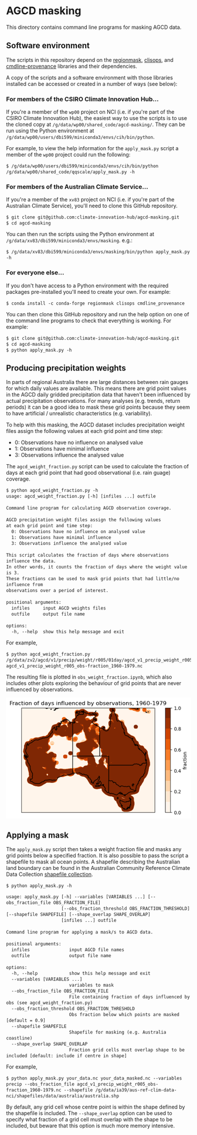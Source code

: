 # AGCD masking

This directory contains command line programs for masking AGCD data.

## Software environment

The scripts in this repository depend on the
[regionmask](https://regionmask.readthedocs.io),
[clisops](https://clisops.readthedocs.io), and
[cmdline-provenance](https://cmdline-provenance.readthedocs.io) libraries
and their dependencies.

A copy of the scripts and a software environment with those libraries installed
can be accessed or created in a number of ways (see below):

### For members of the CSIRO Climate Innovation Hub...

If you're a member of the `wp00` project on NCI
(i.e. if you're part of the CSIRO Climate Innovation Hub),
the easiest way to use the scripts is to use the cloned copy at `/g/data/wp00/shared_code/agcd-masking/`.
They can be run using the Python environment at `/g/data/wp00/users/dbi599/miniconda3/envs/cih/bin/python`.

For example, to view the help information for the `apply_mask.py` script
a member of the `wp00` project could run the following:

```
$ /g/data/wp00/users/dbi599/miniconda3/envs/cih/bin/python /g/data/wp00/shared_code/qqscale/apply_mask.py -h
```

### For members of the Australian Climate Service...

If you're a member of the `xv83` project on NCI
(i.e. if you're part of the Australian Climate Service),
you'll need to clone this GitHub repository.

```
$ git clone git@github.com:climate-innovation-hub/agcd-masking.git
$ cd agcd-masking
```

You can then run the scripts using the Python environment at `/g/data/xv83/dbi599/miniconda3/envs/masking`. e.g.:

```
$ /g/data/xv83/dbi599/miniconda3/envs/masking/bin/python apply_mask.py -h
```

### For everyone else...

If you don't have access to a Python environment with the required packages
pre-installed you'll need to create your own.
For example:

```
$ conda install -c conda-forge regionmask clisops cmdline_provenance 
```

You can then clone this GitHub repository and run the help option
on one of the command line programs to check that everything is working.
For example:

```
$ git clone git@github.com:climate-innovation-hub/agcd-masking.git
$ cd agcd-masking
$ python apply_mask.py -h
```

## Producing precipitation weights

In parts of regional Australia there are large distances between rain gauges
for which daily values are available.
This means there are grid point values in the AGCD daily gridded precipitation data
that haven't been influenced by actual precipitation observations.
For many analyses (e.g. trends, return periods) it can be a good idea to mask these grid points
because they seem to have artificial / unrealistic characteristics (e.g. variability).

To help with this masking,
the AGCD dataset includes precipitation weight files assign the following values
at each grid point and time step:  
- 0: Observations have no influence on analysed value  
- 1: Observations have minimal influence  
- 3: Observations influence the analysed value  

The `agcd_weight_fraction.py` script can be used to calculate the fraction of days at each grid point
that had good observational (i.e. rain guage) coverage.

```
$ python agcd_weight_fraction.py -h
usage: agcd_weight_fraction.py [-h] [infiles ...] outfile

Command line program for calculating AGCD observation coverage.

AGCD precipitation weight files assign the following values
at each grid point and time step:
  0: Observations have no influence on analysed value
  1: Observations have minimal influence
  3: Observations influence the analysed value

This script calculates the fraction of days where observations influence the data.
In other words, it counts the fraction of days where the weight value is 3.
These fractions can be used to mask grid points that had little/no influence from
observations over a period of interest. 

positional arguments:
  infiles     input AGCD weights files
  outfile     output file name

options:
  -h, --help  show this help message and exit
```

For example, 

```
$ python agcd_weight_fraction.py /g/data/zv2/agcd/v1/precip/weight/r005/01day/agcd_v1_precip_weight_r005_daily_19[6,7]*.nc agcd_v1_precip_weight_r005_obs-fraction_1960-1979.nc
```

The resulting file is plotted in `obs_weight_fraction.ipynb`,
which also includes other plots exploring the behaviour of grid points
that are never influenced by observations.

![obs fraction example](obs_fraction_example.png)


## Applying a mask

The `apply_mask.py` script then takes a weight fraction file and masks any grid points below a specified fraction.
It is also possible to pass the script a shapefile to mask all ocean points.
A shapefile describing the Australian land boundary can be found in the Australian Community Reference Climate Data Collection
[shapefile collection](https://github.com/aus-ref-clim-data-nci/shapefiles).

```
$ python apply_mask.py -h
```

```
usage: apply_mask.py [-h] --variables [VARIABLES ...] [--obs_fraction_file OBS_FRACTION_FILE]
                     [--obs_fraction_threshold OBS_FRACTION_THRESHOLD] [--shapefile SHAPEFILE] [--shape_overlap SHAPE_OVERLAP]
                     [infiles ...] outfile

Command line program for applying a mask/s to AGCD data.

positional arguments:
  infiles               input AGCD file names
  outfile               output file name

options:
  -h, --help            show this help message and exit
  --variables [VARIABLES ...]
                        variables to mask
  --obs_fraction_file OBS_FRACTION_FILE
                        File containing fraction of days influenced by obs (see agcd_weight_fraction.py)
  --obs_fraction_threshold OBS_FRACTION_THRESHOLD
                        Obs fraction below which points are masked [default = 0.9]
  --shapefile SHAPEFILE
                        Shapefile for masking (e.g. Australia coastline)
  --shape_overlap SHAPE_OVERLAP
                        Fraction grid cells must overlap shape to be included [default: include if centre in shape]

```

For example,

```
$ python apply_mask.py your_data.nc your_data_masked.nc --variables precip --obs_fraction_file agcd_v1_precip_weight_r005_obs-fraction_1960-1979.nc --shapefile /g/data/ia39/aus-ref-clim-data-nci/shapefiles/data/australia/australia.shp
```

By default, any grid cell whose centre point is within the shape defined by the shapefile is included.
The `--shape_overlap` option can be used to specify what fraction of a grid cell must overlap with the shape to be included,
but beware that this option is much more memory intensive.


